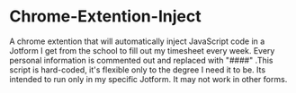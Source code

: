 # Chrome-Extention-Inject
A chrome extention that will automatically inject JavaScript code in a Jotform I get from the school to fill out my timesheet every week.
Every personal information is commented out and replaced with "####" .This script is hard-coded, it's flexible only to the degree I need it to be.
Its intended to run only in my specific Jotform. It may not work in other forms.
